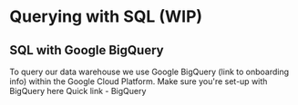 # Querying with SQL (WIP)

## SQL with Google BigQuery
To query our data warehouse we use Google BigQuery (link to onboarding info) within the Google Cloud Platform.
Make sure you're set-up with BigQuery here
Quick link - BigQuery

